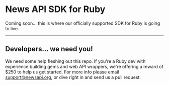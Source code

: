 # News API SDK for Ruby
Coming soon... this is where our officially supported SDK for Ruby is going to live.

***

## Developers... we need you!
We need some help fleshing out this repo. If you're a Ruby dev with experience building gems and web API wrappers, we're offering a reward of $250 to help us get started. For more info please email support@newsapi.org, or dive right in and send us a pull request.
